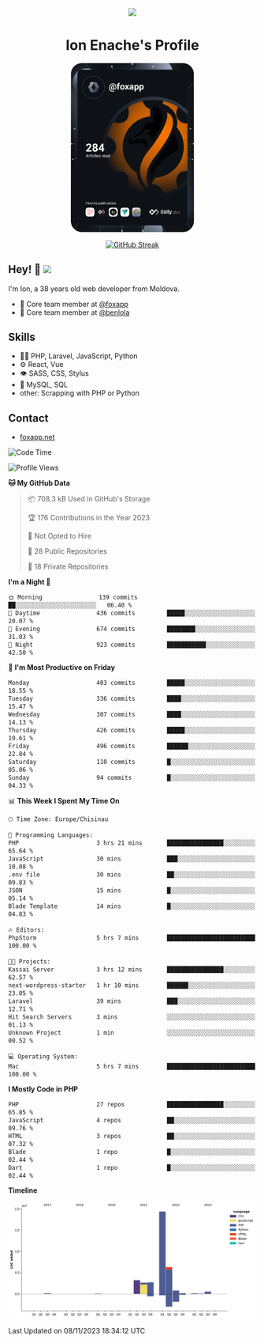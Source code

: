 <div id="header" align="center">
  <img src="https://media.giphy.com/media/M9gbBd9nbDrOTu1Mqx/giphy.gif" width="100"/>
	<h1>Ion Enache's Profile</h1>
</div>
<div align="center">
	<a href="https://app.daily.dev/foxapp"><img src="https://github.com/foxapp/foxapp/blob/master/devcard.svg" width="250" alt="Ion Enache's Dev Card"/></a>
</div>


<div align="center">
	
[![GitHub Streak](http://github-readme-streak-stats.herokuapp.com?user=foxapp&hide_border=true&date_format=M%20j%5B%2C%20Y%5D)](https://git.io/streak-stats)
	
</div>


## Hey! 👋 <img src="https://media.giphy.com/media/hvRJCLFzcasrR4ia7z/giphy.gif" width="30px"/>
I'm Ion, a 38 years old web developer from Moldova.


- 👥 Core team member at [@foxapp](https://github.com/foxapp)
- 👥 Core team member at [@benlola](https://github.com/benlola)

## Skills
- 👨‍💻 PHP, Laravel, JavaScript, Python
- ⚙️ React, Vue
- 👁️ SASS, CSS, Stylus
- 💽 MySQL, SQL
- other: Scrapping with PHP or Python

## Contact
- [foxapp.net](https://www.foxapp.net)

<!--START_SECTION:waka-->
![Code Time](http://img.shields.io/badge/Code%20Time-1%2C543%20hrs%2032%20mins-blue)

![Profile Views](http://img.shields.io/badge/Profile%20Views-0-blue)

**🐱 My GitHub Data** 

> 📦 708.3 kB Used in GitHub's Storage 
 > 
> 🏆 176 Contributions in the Year 2023
 > 
> 🚫 Not Opted to Hire
 > 
> 📜 28 Public Repositories 
 > 
> 🔑 18 Private Repositories 
 > 
**I'm a Night 🦉** 

```text
🌞 Morning                139 commits         ██░░░░░░░░░░░░░░░░░░░░░░░   06.40 % 
🌆 Daytime                436 commits         █████░░░░░░░░░░░░░░░░░░░░   20.07 % 
🌃 Evening                674 commits         ████████░░░░░░░░░░░░░░░░░   31.03 % 
🌙 Night                  923 commits         ███████████░░░░░░░░░░░░░░   42.50 % 
```
📅 **I'm Most Productive on Friday** 

```text
Monday                   403 commits         █████░░░░░░░░░░░░░░░░░░░░   18.55 % 
Tuesday                  336 commits         ████░░░░░░░░░░░░░░░░░░░░░   15.47 % 
Wednesday                307 commits         ████░░░░░░░░░░░░░░░░░░░░░   14.13 % 
Thursday                 426 commits         █████░░░░░░░░░░░░░░░░░░░░   19.61 % 
Friday                   496 commits         ██████░░░░░░░░░░░░░░░░░░░   22.84 % 
Saturday                 110 commits         █░░░░░░░░░░░░░░░░░░░░░░░░   05.06 % 
Sunday                   94 commits          █░░░░░░░░░░░░░░░░░░░░░░░░   04.33 % 
```


📊 **This Week I Spent My Time On** 

```text
🕑︎ Time Zone: Europe/Chisinau

💬 Programming Languages: 
PHP                      3 hrs 21 mins       ████████████████░░░░░░░░░   65.64 % 
JavaScript               30 mins             ███░░░░░░░░░░░░░░░░░░░░░░   10.08 % 
.env file                30 mins             ██░░░░░░░░░░░░░░░░░░░░░░░   09.83 % 
JSON                     15 mins             █░░░░░░░░░░░░░░░░░░░░░░░░   05.14 % 
Blade Template           14 mins             █░░░░░░░░░░░░░░░░░░░░░░░░   04.83 % 

🔥 Editors: 
PhpStorm                 5 hrs 7 mins        █████████████████████████   100.00 % 

🐱‍💻 Projects: 
Kassai Server            3 hrs 12 mins       ████████████████░░░░░░░░░   62.57 % 
next-wordpress-starter   1 hr 10 mins        ██████░░░░░░░░░░░░░░░░░░░   23.05 % 
Laravel                  39 mins             ███░░░░░░░░░░░░░░░░░░░░░░   12.71 % 
Hit Search Servers       3 mins              ░░░░░░░░░░░░░░░░░░░░░░░░░   01.13 % 
Unknown Project          1 min               ░░░░░░░░░░░░░░░░░░░░░░░░░   00.52 % 

💻 Operating System: 
Mac                      5 hrs 7 mins        █████████████████████████   100.00 % 
```

**I Mostly Code in PHP** 

```text
PHP                      27 repos            ████████████████░░░░░░░░░   65.85 % 
JavaScript               4 repos             ██░░░░░░░░░░░░░░░░░░░░░░░   09.76 % 
HTML                     3 repos             ██░░░░░░░░░░░░░░░░░░░░░░░   07.32 % 
Blade                    1 repo              █░░░░░░░░░░░░░░░░░░░░░░░░   02.44 % 
Dart                     1 repo              █░░░░░░░░░░░░░░░░░░░░░░░░   02.44 % 
```



**Timeline**

![Lines of Code chart](https://raw.githubusercontent.com/foxapp/foxapp/master/assets/bar_graph.png)


 Last Updated on 08/11/2023 18:34:12 UTC
<!--END_SECTION:waka-->
